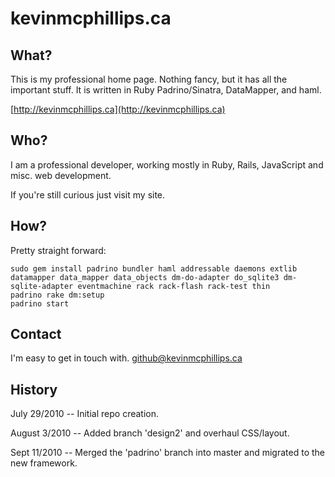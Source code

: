 # kevinmcphillips.ca

## What?

This is my professional home page. Nothing fancy, but it has all the important stuff. It is written in Ruby Padrino/Sinatra, DataMapper, and haml.

[http://kevinmcphillips.ca](http://kevinmcphillips.ca)


## Who?

I am a professional developer, working mostly in Ruby, Rails, JavaScript and misc. web development.

If you're still curious just visit my site.


## How?

Pretty straight forward:

    sudo gem install padrino bundler haml addressable daemons extlib datamapper data_mapper data_objects dm-do-adapter do_sqlite3 dm-sqlite-adapter eventmachine rack rack-flash rack-test thin
    padrino rake dm:setup
    padrino start


## Contact

I'm easy to get in touch with. [github@kevinmcphillips.ca](mailto:github@kevinmcphillips.ca)


## History

July 29/2010 -- Initial repo creation.

August 3/2010 -- Added branch 'design2' and overhaul CSS/layout.

Sept 11/2010 -- Merged the 'padrino' branch into master and migrated to the new framework.

